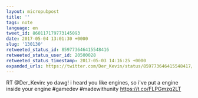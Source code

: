 ```yaml
---
layout: micropubpost
title: ''
tags: note
language: en
tweet_id: 860117179773145093
date: 2017-05-04 13:01:30 +0000
slug: '130130'
retweeted_status_id: 859773646415548416
retweeted_status_user_id: 20500028
retweeted_status_timestamp: 2017-05-03 14:16:25 +0000
expanded_urls: https://twitter.com/Der_Kevin/status/859773646415548417/photo/1,https://twitter.com/Der_Kevin/status/859773646415548417/photo/1
---
```

RT @Der_Kevin: yo dawg! i heard you like engines, so i've put a engine inside your engine
#gamedev #madewithunity https://t.co/FLPGmzg2LT
